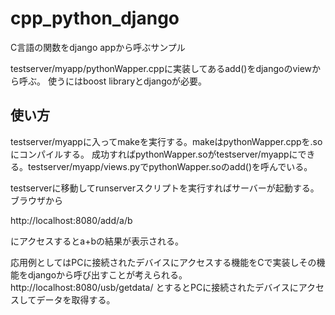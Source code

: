 # cpp_python_django
C言語の関数をdjango appから呼ぶサンプル

testserver/myapp/pythonWapper.cppに実装してあるadd()をdjangoのviewから呼ぶ。
使うにはboost libraryとdjangoが必要。

## 使い方

testserver/myappに入ってmakeを実行する。makeはpythonWapper.cppを.soにコンパイルする。
成功すればpythonWapper.soがtestserver/myappにできる。testserver/myapp/views.pyでpythonWapper.soのadd()を呼んでいる。

testserverに移動してrunserverスクリプトを実行すればサーバーが起動する。ブラウザから

http://localhost:8080/add/a/b

にアクセスするとa+bの結果が表示される。

応用例としてはPCに接続されたデバイスにアクセスする機能をCで実装しその機能をdjangoから呼び出すことが考えられる。
http://localhost:8080/usb/getdata/
とするとPCに接続されたデバイスにアクセスしてデータを取得する。
